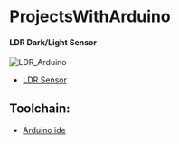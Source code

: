 # ProjectsWithArduino

#### LDR Dark/Light Sensor
![LDR_Arduino](https://github.com/Adeen317/ProjectsWithArduino/assets/112985225/712ec2f7-b626-423f-b520-b8d6a70f4aed)

- [LDR Sensor](https://github.com/Adeen317/ProjectsWithArduino/blob/main/LDR_with_Arduino/LDR_with_Arduino.ino)

  
## Toolchain:
- [Arduino ide](https://support.arduino.cc/hc/en-us/articles/360019833020-Download-and-install-Arduino-IDE)

